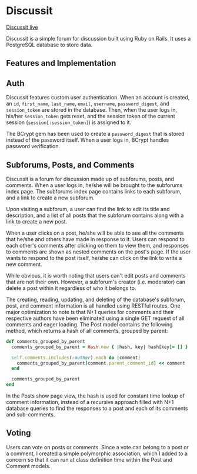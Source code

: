 # Discussit

[Discussit live][heroku]

[heroku]: http://discussitonline.herokuapp.com

Discussit is a simple forum for discussion built using Ruby on Rails. It uses a PostgreSQL database to store data.

## Features and Implementation

## Auth

Discussit features custom user authentication. When an account is created, an `id`, `first_name`, `last_name`, `email`, `username`, `password_digest`, and `session_token` are stored in the database. Then, when the user logs in, his/her `session_token` gets reset, and the session token of the current session (`session[:session_token]`) is assigned to it.

The BCrypt gem has been used to create a `password_digest` that is stored instead of the password itself. When a user logs in, BCrypt handles password verification.

## Subforums, Posts, and Comments

Discussit is a forum for discussion made up of subforums, posts, and comments. When a user logs in, he/she will be brought to the subforums index page. The subforums index page contains links to each subforum, and a link to create a new subforum.

Upon visiting a subforum, a user can find the link to edit its title and description, and a list of all posts that the subforum contains along with a link to create a new post.

When a user clicks on a post, he/she will be able to see all the comments that he/she and others have made in response to it. Users can respond to each other's comments after clicking on them to view them, and responses to comments are shown as nested comments on the post's page. If the user wants to respond to the post itself, he/she can click on the link to write a new comment.

While obvious, it is worth noting that users can't edit posts and comments that are not their own. However, a subforum's creator (i.e. moderator) can delete a post within it regardless of who it belongs to.

The creating, reading, updating, and deleting of the database's subforum, post, and comment information is all handled using RESTful routes. One major optimization to note is that N+1 queries for comments and their respective authors have been eliminated using a single GET request of all comments and eager loading. The Post model contains the following method, which returns a hash of all comments, grouped by parent:

```ruby
def comments_grouped_by_parent
  comments_grouped_by_parent = Hash.new { |hash, key| hash[key]= [] }

  self.comments.includes(:author).each do |comment|
    comments_grouped_by_parent[comment.parent_comment_id] << comment
  end

  comments_grouped_by_parent
end
```

In the Posts show page view, the hash is used for constant time lookup of comment information, instead of a recursive approach filled with N+1 database queries to find the responses to a post and each of its comments and sub-comments.

## Voting

Users can vote on posts or comments. Since a vote can belong to a post or a comment, I created a simple polymorphic association, which I added to a concern so that it can run at class definition time within the Post and Comment models.
